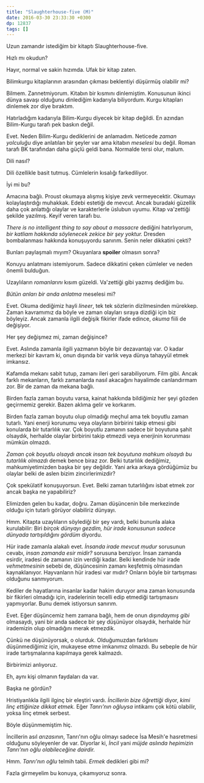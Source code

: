 ```yaml
---
title: "Slaughterhouse-five (M)"
date: 2016-03-30 23:33:30 +0300
dp: 12837
tags: []
---
```


Uzun zamandır istediğim bir kitaptı Slaughterhouse-five.

Hızlı mı okudun?

Hayır, normal ve sakin hızımda. Ufak bir kitap zaten.

Bilimkurgu kitaplarının arasından çıkması beklentiyi düşürmüş olabilir mi?

Bilmem. Zannetmiyorum. Kitabın bir kısmını dinlemiştim. Konusunun ikinci dünya
savaşı olduğunu dinlediğim kadarıyla biliyordum. Kurgu kitapları dinlemek zor
diye bıraktım.

Hatırladığım kadarıyla Bilim-Kurgu diyecek bir kitap değildi. En azından
Bilim-Kurgu tarafı pek baskın değil.

Evet. Neden Bilim-Kurgu dediklerini de anlamadım. Neticede *zaman yolculuğu*
diye anlatılan bir şeyler var ama kitabın *meselesi* bu değil. Roman tarafı BK
tarafından daha güçlü geldi bana. Normalde tersi olur, malum.

Dili nasıl?

Dili özellikle basit tutmuş. Cümlelerin kısalığı farkediliyor.

İyi mi bu?

Amacına bağlı. Proust okumaya alışmış kişiye zevk vermeyecektir.  Okumayı
kolaylaştırdığı muhakkak. Edebi estetiği de mevcut. Ancak buradaki güzellik daha
çok anlattığı olaylar ve karakterlerle üslubun uyumu. Kitap va'zettiği şekilde
yazılmış. Keyif veren tarafı bu.

*There is no intelligent thing to say about a massacre* dediğini hatırlıyorum,
*bir katliam hakkında söylenecek zekice bir şey yoktur.* Dresden bombalanması
hakkında konuşuyordu sanırım. Senin neler dikkatini çekti?

Bunları paylaşmalı mıyım? Okuyanlara **spoiler** olmasın sonra?

Konuyu anlatmanı istemiyorum. Sadece dikkatini çeken cümleler ve neden önemli
bulduğun.

Uzaylıların *romanlarını* kısım güzeldi. Va'zettiği gibi yazmış dediğim bu.

*Bütün anları bir anda anlatma* meselesi mi?

Evet. Okuma dediğimiz hayli *lineer*, tek tek sözlerin dizilmesinden
mürekkep. Zaman kavramımız da böyle ve zaman olayları sıraya dizdiği için biz
böyleyiz. Ancak zamanla ilgili değişik fikirler ifade edince, *okuma* fiili de
değişiyor.

Her şey değişmez mi, zaman değişince?

Evet. Aslında zamanla ilgili yazmanın böyle bir dezavantajı var. O kadar merkezi
bir kavram ki, onun dışında bir varlık veya dünya tahayyül etmek imkansız.

Kafamda mekanı sabit tutup, zamanı ileri geri sarabiliyorum. Film gibi.  Ancak
farklı mekanların, farklı zamanlarda nasıl akacağını hayalimde canlandırmam
zor. Bir de zaman da mekana bağlı.

Birden fazla zaman boyutu varsa, kainat hakkında bildiğimiz her şeyi gözden
geçirmemiz gerekir. Bazen aklıma gelir ve korkarım.

Birden fazla zaman boyutu olup olmadığı meçhul ama tek boyutlu zaman
tutarlı. Yani enerji korunumu veya olayların birbirini takip etmesi gibi
konularda bir tutarlılık var. Çok boyutlu zamanın sadece bir boyutuna şahit
olsaydık, herhalde olaylar birbirini takip etmezdi veya enerjinin korunması
mümkün olmazdı.

*Zaman çok boyutlu olsaydı ancak insan tek boyutuna mahkum olsaydı bu tutarlılık
olmazdı* demek bence biraz zor. Belki tutarlılık dediğimiz, mahkumiyetimizden
başka bir şey değildir. Yani arka arkaya gördüğümüz bu olaylar belki de aslen
bizim zincirlerimizdir?

Çok spekülatif konuşuyorsun. Evet. Belki zaman tutarlılığını isbat etmek zor
ancak başka ne yapabiliriz?

Elimizden gelen bu kadar, doğru. Zaman düşüncenin bile merkezinde olduğu için
tutarlı görüyor olabiliriz dünyayı.

Hmm. Kitapta uzaylıların söylediği bir şey vardı, belki bununla alaka
kurulabilir: Biri *birçok dünyayı gezdim, hür irade konusunun sadece dünyada
tartışıldığını gördüm* diyordu.

Hür irade zamanla alakalı evet. *İnsanda irade mevcut mudur* sorusunun cevabı,
*insan zamanda esir midir?* sorusuna benziyor. İnsan zamanda esirdir, iradesi de
zamanın izin verdiği kadar. Belki kendinde hür irade *vehmetmesinin* sebebi de,
düşüncesinin zamanı keşfetmiş olmasından kaynaklanıyor. Hayvanların hür iradesi
var mıdır? Onların böyle bir tartışması olduğunu sanmıyorum.

Kediler de hayatlarına insanlar kadar hakim duruyor ama zaman konusunda bir
fikirleri olmadığı için, iradelerinin tecelli edip etmediği tartışmasını
yapmıyorlar. Bunu demek istiyorsun sanırım.

Evet. Eğer düşüncemiz hem zamana bağlı, hem de onun *dışındaymış gibi*
olmasaydı, yani bir anda sadece bir şey düşünüyor olsaydık, herhalde hür
irademizin olup olmadığını merak etmezdik.

Çünkü ne düşünüyorsak, o olurduk. Olduğumuzdan farklısını düşünmediğimiz için,
mukayese etme imkanımız olmazdı. Bu sebeple de hür irade tartışmalarına
kapılmaya gerek kalmazdı.

Birbirimizi anlıyoruz.

Eh, aynı kişi olmanın faydaları da var.

Başka ne gördün?

Hristiyanlıkla ilgili ilginç bir eleştiri vardı. *İncillerin bize öğrettiği*
diyor, *kimi linç ettiğinize dikkat etmek.* Eğer *Tanrı'nın oğluysa* intikamı
çok kötü olabilir, yoksa linç etmek serbest.

Böyle düşünmemiştim hiç.

İncillerin asıl *arızasının*, Tanrı'nın oğlu olmayı sadece İsa Mesih'e
hasretmesi olduğunu söyleyenler de var. Diyorlar ki, *İncil* yani *müjde aslında
hepimizin Tanrı'nın oğlu olabileceğine dairdir.*

Hmm. *Tanrı'nın oğlu* telmih tabii. *Ermek* dedikleri gibi mi?

Fazla girmeyelim bu konuya, çıkamıyoruz sonra.

